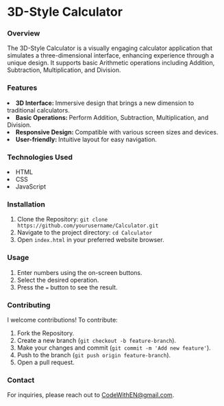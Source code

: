 # 3D-Style Calculator

<h3>Overview</h3>
The 3D-Style Calculator is a visually engaging calculator application that simulates a three-dimensional interface, enhancing experience through a unique design. It supports basic Arithmetic operations including Addition, Subtraction, Multiplication, and Division.

<h3>Features</h3>
<li><b>3D Interface: </b>Immersive design that brings a new dimension to traditional calculators.</li>
<li><b>Basic Operations: </b>Perform Addition, Subtraction, Multiplication, and Division.</li>
<li><b>Responsive Design: </b>Compatible with various screen sizes and devices.</li>
<li><b>User-friendly: </b>Intuitive layout for easy navigation.</li>

<h3>Technologies Used</h3>
<li>HTML</li>
<li>CSS</li>
<li>JavaScript</li>

<h3>Installation</h3>
<ol>
  <li>Clone the Repository: <code>git clone https://github.com/yourusername/Calculator.git</code></li>
  <li>Navigate to the project directory: <code>cd Calculator</code></li>
  <li>Open <code>index.html</code> in your preferred website browser.</li>
</ol>

<h3>Usage</h3>
<ol>
  <li>Enter numbers using the on-screen buttons.</li>
  <li>Select the desired operation.</li>
  <li>Press the <code>=</code> button to see the result.</li>
</ol>

<h3>Contributing</h3>
<p>I welcome contributions! To contribute:</p>
<ol>
  <li>Fork the Repository.</li>
  <li>Create a new branch (<code>git checkout -b feature-branch</code>).</li>
  <li>Make your changes and commit (<code>git commit -m 'Add new feature'</code>).</li>
  <li>Push to the branch (<code>git push origin feature-branch</code>).</li>
  <li>Open a pull request.</li>
</ol>

<h3>Contact</h3>
For inquiries, please reach out to <a href="mailto:CodeWithEN@gmail.com">CodeWithEN@gmail.com</a>.
